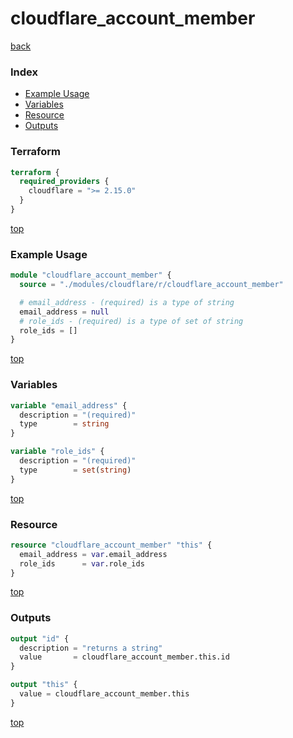 # cloudflare_account_member

[back](../cloudflare.md)

### Index

- [Example Usage](#example-usage)
- [Variables](#variables)
- [Resource](#resource)
- [Outputs](#outputs)

### Terraform

```terraform
terraform {
  required_providers {
    cloudflare = ">= 2.15.0"
  }
}
```

[top](#index)

### Example Usage

```terraform
module "cloudflare_account_member" {
  source = "./modules/cloudflare/r/cloudflare_account_member"

  # email_address - (required) is a type of string
  email_address = null
  # role_ids - (required) is a type of set of string
  role_ids = []
}
```

[top](#index)

### Variables

```terraform
variable "email_address" {
  description = "(required)"
  type        = string
}

variable "role_ids" {
  description = "(required)"
  type        = set(string)
}
```

[top](#index)

### Resource

```terraform
resource "cloudflare_account_member" "this" {
  email_address = var.email_address
  role_ids      = var.role_ids
}
```

[top](#index)

### Outputs

```terraform
output "id" {
  description = "returns a string"
  value       = cloudflare_account_member.this.id
}

output "this" {
  value = cloudflare_account_member.this
}
```

[top](#index)